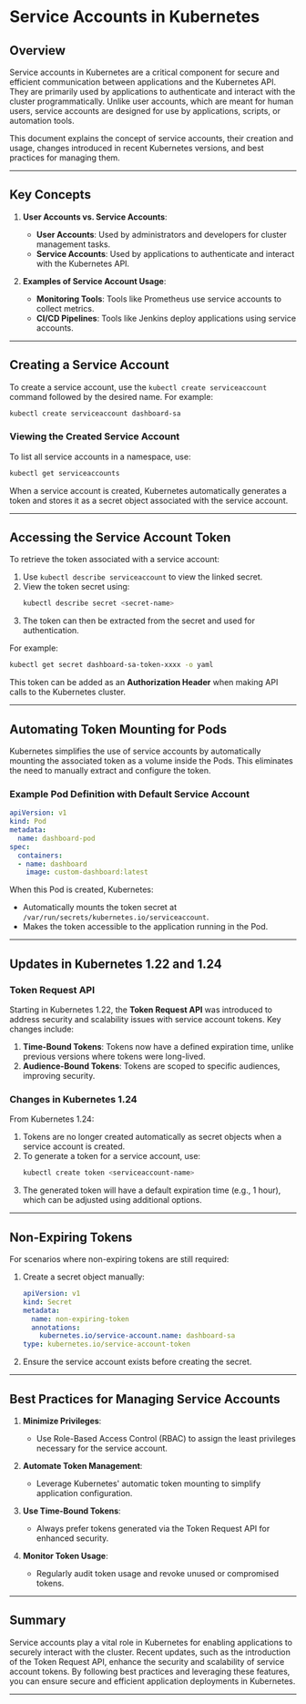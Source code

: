 # Service Accounts in Kubernetes

## Overview

Service accounts in Kubernetes are a critical component for secure and efficient communication between applications and the Kubernetes API. They are primarily used by applications to authenticate and interact with the cluster programmatically. Unlike user accounts, which are meant for human users, service accounts are designed for use by applications, scripts, or automation tools.

This document explains the concept of service accounts, their creation and usage, changes introduced in recent Kubernetes versions, and best practices for managing them.

---

## Key Concepts

1. **User Accounts vs. Service Accounts**:
   - **User Accounts**: Used by administrators and developers for cluster management tasks.
   - **Service Accounts**: Used by applications to authenticate and interact with the Kubernetes API.

2. **Examples of Service Account Usage**:
   - **Monitoring Tools**: Tools like Prometheus use service accounts to collect metrics.
   - **CI/CD Pipelines**: Tools like Jenkins deploy applications using service accounts.

---

## Creating a Service Account

To create a service account, use the `kubectl create serviceaccount` command followed by the desired name. For example:

```bash
kubectl create serviceaccount dashboard-sa
```

### Viewing the Created Service Account

To list all service accounts in a namespace, use:
```bash
kubectl get serviceaccounts
```

When a service account is created, Kubernetes automatically generates a token and stores it as a secret object associated with the service account.

---

## Accessing the Service Account Token

To retrieve the token associated with a service account:
1. Use `kubectl describe serviceaccount` to view the linked secret.
2. View the token secret using:
   ```bash
   kubectl describe secret <secret-name>
   ```
3. The token can then be extracted from the secret and used for authentication.

For example:
```bash
kubectl get secret dashboard-sa-token-xxxx -o yaml
```
This token can be added as an **Authorization Header** when making API calls to the Kubernetes cluster.

---

## Automating Token Mounting for Pods

Kubernetes simplifies the use of service accounts by automatically mounting the associated token as a volume inside the Pods. This eliminates the need to manually extract and configure the token.

### Example Pod Definition with Default Service Account

```yaml
apiVersion: v1
kind: Pod
metadata:
  name: dashboard-pod
spec:
  containers:
  - name: dashboard
    image: custom-dashboard:latest
```

When this Pod is created, Kubernetes:
- Automatically mounts the token secret at `/var/run/secrets/kubernetes.io/serviceaccount`.
- Makes the token accessible to the application running in the Pod.

---

## Updates in Kubernetes 1.22 and 1.24

### Token Request API

Starting in Kubernetes 1.22, the **Token Request API** was introduced to address security and scalability issues with service account tokens. Key changes include:
1. **Time-Bound Tokens**: Tokens now have a defined expiration time, unlike previous versions where tokens were long-lived.
2. **Audience-Bound Tokens**: Tokens are scoped to specific audiences, improving security.

### Changes in Kubernetes 1.24

From Kubernetes 1.24:
1. Tokens are no longer created automatically as secret objects when a service account is created.
2. To generate a token for a service account, use:
   ```bash
   kubectl create token <serviceaccount-name>
   ```
3. The generated token will have a default expiration time (e.g., 1 hour), which can be adjusted using additional options.

---

## Non-Expiring Tokens

For scenarios where non-expiring tokens are still required:
1. Create a secret object manually:
   ```yaml
   apiVersion: v1
   kind: Secret
   metadata:
     name: non-expiring-token
     annotations:
       kubernetes.io/service-account.name: dashboard-sa
   type: kubernetes.io/service-account-token
   ```
2. Ensure the service account exists before creating the secret.

---

## Best Practices for Managing Service Accounts

1. **Minimize Privileges**:
   - Use Role-Based Access Control (RBAC) to assign the least privileges necessary for the service account.

2. **Automate Token Management**:
   - Leverage Kubernetes' automatic token mounting to simplify application configuration.

3. **Use Time-Bound Tokens**:
   - Always prefer tokens generated via the Token Request API for enhanced security.

4. **Monitor Token Usage**:
   - Regularly audit token usage and revoke unused or compromised tokens.

---

## Summary

Service accounts play a vital role in Kubernetes for enabling applications to securely interact with the cluster. Recent updates, such as the introduction of the Token Request API, enhance the security and scalability of service account tokens. By following best practices and leveraging these features, you can ensure secure and efficient application deployments in Kubernetes.

---
